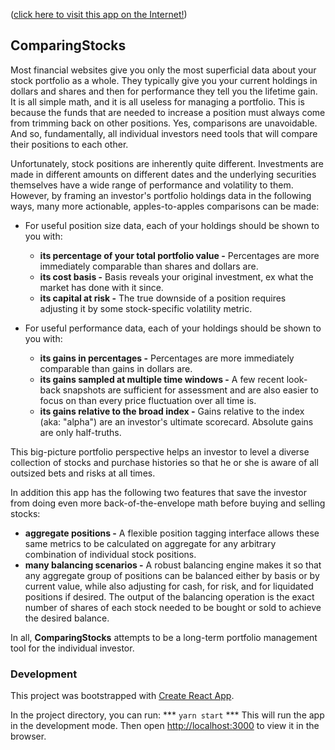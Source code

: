 ([click here to visit this app on the Internet!](https://roderickwoodman.github.io/comparingstocks/))

## ComparingStocks

Most financial websites give you only the most superficial data about your stock portfolio as a whole. They typically give you your current holdings in dollars and shares and then for performance they tell you the lifetime gain. It is all simple math, and it is all useless for managing a portfolio. This is because the funds that are needed to increase a position must always come from trimming back on other positions. Yes, comparisons are unavoidable. And so, fundamentally, all individual investors need tools that will compare their positions to each other.

Unfortunately, stock positions are inherently quite different. Investments are made in different amounts on different dates and the underlying securities themselves have a wide range of performance and volatility to them. However, by framing an investor's portfolio holdings data in the following ways, many more actionable, apples-to-apples comparisons can be made:

  * For useful position size data, each of your holdings should be shown to you with:
      * **its percentage of your total portfolio value -** Percentages are more immediately comparable than shares and dollars are.
      * **its cost basis -** Basis reveals your original investment, ex what the market has done with it since.
      * **its capital at risk -** The true downside of a position requires adjusting it by some stock-specific volatility metric.

  * For useful performance data, each of your holdings should be shown to you with:
      * **its gains in percentages -** Percentages are more immediately comparable than gains in dollars are.
      * **its gains sampled at multiple time windows -** A few recent look-back snapshots are sufficient for assessment and are also easier to focus on than every price fluctuation over all time is.
      * **its gains relative to the broad index -** Gains relative to the index (aka: "alpha") are an investor's ultimate scorecard. Absolute gains are only half-truths.

This big-picture portfolio perspective helps an investor to level a diverse collection of stocks and purchase histories so that he or she is aware of all outsized bets and risks at all times.

In addition this app has the following two features that save the investor from doing even more back-of-the-envelope math before buying and selling stocks:

  * **aggregate positions -** A flexible position tagging interface allows these same metrics to be calculated on aggregate for any arbitrary combination of individual stock positions.
  * **many balancing scenarios -** A robust balancing engine makes it so that any aggregate group of positions can be balanced either by basis or by current value, while also adjusting for cash, for risk, and for liquidated positions if desired. The output of the balancing operation is the exact number of shares of each stock needed to be bought or sold to achieve the desired balance.

In all, **ComparingStocks** attempts to be a long-term portfolio management tool for the individual investor.

### Development
This project was bootstrapped with [Create React App](https://github.com/facebook/create-react-app).

In the project directory, you can run: *** `yarn start` *** This will run the app in the development mode. Then open [http://localhost:3000](http://localhost:3000) to view it in the browser.

